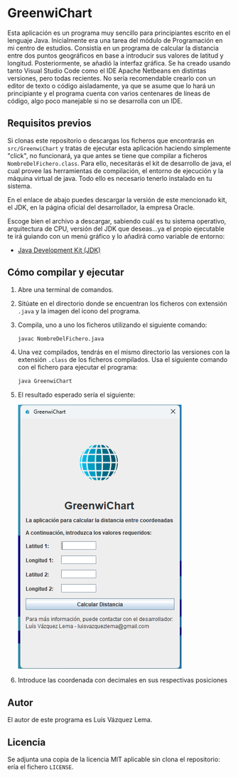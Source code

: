 # GreenwiChart

Esta aplicación es un programa muy sencillo para principiantes escrito en el lenguaje Java. Inicialmente era una tarea del módulo de Programación en mi centro de estudios. Consistía en un programa de calcular la distancia entre dos puntos geográficos en base a introducir sus valores de latitud y longitud. Posteriormente, se añadió la interfaz gráfica. Se ha creado usando tanto Visual Studio Code como el IDE Apache Netbeans en distintas versiones, pero todas recientes. No sería recomendable crearlo con un editor de texto o código aisladamente, ya que se asume que lo hará un principiante y el programa cuenta con varios centenares de líneas de código, algo poco manejable si no se desarrolla con un IDE.

## Requisitos previos

Si clonas este repositorio o descargas los ficheros que encontrarás en `src/GreenwiChart` y tratas de ejecutar esta aplicación haciendo simplemente "click", no funcionará, ya que antes se tiene que compilar a ficheros  `NombreDelFichero.class`. Para ello, necesitarás el kit de desarrollo de java, el cual provee las herramientas de compilación, el entorno de ejecución y la máquina virtual de java. Todo ello es necesario tenerlo instalado en tu sistema.

En el enlace de abajo puedes descargar la versión de este mencionado kit, el JDK, en la página oficial del desarrollador, la empresa Oracle.

Escoge bien el archivo a descargar, sabiendo cuál es tu sistema operativo, arquitectura de CPU, versión del JDK que deseas...ya el propio ejecutable te irá guiando con un menú gráfico y lo añadirá como variable de entorno:

- [Java Development Kit (JDK)](https://www.oracle.com/java/technologies/downloads/)

## Cómo compilar y ejecutar

1. Abre una terminal de comandos.
2. Sitúate en el directorio donde se encuentran los ficheros con extensión `.java` y la imagen del icono del programa.
3. Compila, uno a uno los ficheros utilizando el siguiente comando:

    ```sh
   javac NombreDelFichero.java

4. Una vez compilados, tendrás en el mismo directorio las versiones con la extensión `.class` de los ficheros compilados. Usa el siguiente comando con el fichero para ejecutar el programa:

    ```sh
    java GreenwiChart

5. El resultado esperado sería el siguiente:

   ![Screenshot del output esperado](/src/GreenwiChart/Screenshot_GreenwiChart_esperado.png)

6. Introduce las coordenada con decimales en sus respectivas posiciones

## Autor

El autor de este programa es Luís Vázquez Lema.

## Licencia

Se adjunta una copia de la licencia  MIT aplicable sin clona el repositorio: ería el fichero `LICENSE`.
